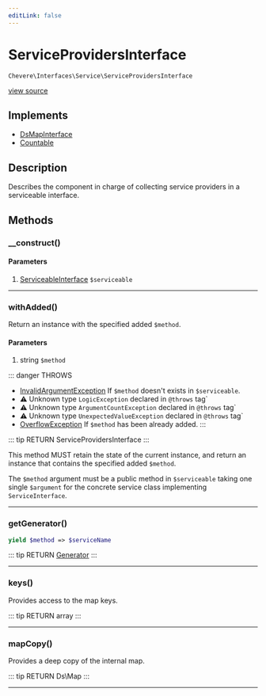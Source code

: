 ```yaml
---
editLink: false
---
```


# ServiceProvidersInterface

`Chevere\Interfaces\Service\ServiceProvidersInterface`

[view source](https://github.com/chevere/chevere/blob/master/interfaces/Service/ServiceProvidersInterface.php)

## Implements

- [DsMapInterface](../DataStructures/DsMapInterface.md)
- [Countable](https://www.php.net/manual/class.countable)

## Description

Describes the component in charge of collecting service providers in a serviceable interface.

## Methods

### __construct()

#### Parameters

1. [ServiceableInterface](./ServiceableInterface.md) `$serviceable`

---

### withAdded()

Return an instance with the specified added `$method`.

#### Parameters

1. string `$method`

::: danger THROWS
- [InvalidArgumentException](../../Exceptions/Core/InvalidArgumentException.md)
If `$method` doesn't exists in `$serviceable`.
- ⚠ Unknown type `LogicException` declared in `@throws` tag`
- ⚠ Unknown type `ArgumentCountException` declared in `@throws` tag`
- ⚠ Unknown type `UnexpectedValueException` declared in `@throws` tag`
- [OverflowException](../../Exceptions/Core/OverflowException.md)
If `$method` has been already added.
:::

::: tip RETURN
ServiceProvidersInterface
:::

This method MUST retain the state of the current instance, and return
an instance that contains the specified added `$method`.

The `$method` argument must be a public method in `$serviceable` taking
one single `$argument` for the concrete service class implementing `ServiceInterface`.

---

### getGenerator()

```php
yield $method => $serviceName
```

::: tip RETURN
[Generator](https://www.php.net/manual/class.generator)
:::

---

### keys()

Provides access to the map keys.

::: tip RETURN
array
:::

---

### mapCopy()

Provides a deep copy of the internal map.

::: tip RETURN
Ds\Map
:::

---
